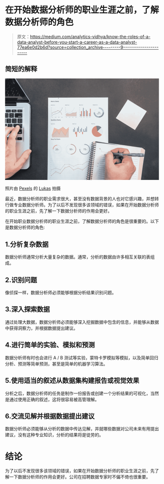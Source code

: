 # 在开始数据分析师的职业生涯之前，了解数据分析师的角色

> 原文：<https://medium.com/analytics-vidhya/know-the-roles-of-a-data-analyst-before-you-start-a-career-as-a-data-analyst-77ea6e0d2b6d?source=collection_archive---------9----------------------->

## 简短的解释

![](img/3d794ee5728935455220a406145a4ce2.png)

照片由 [Pexels](https://www.pexels.com/photo/person-writing-on-notebook-669615/?utm_content=attributionCopyText&utm_medium=referral&utm_source=pexels) 的 [Lukas](https://www.pexels.com/@goumbik?utm_content=attributionCopyText&utm_medium=referral&utm_source=pexels) 拍摄

最近，数据分析师的职业需求很大，甚至没有数据背景的人也对它感兴趣，并想转行做专业数据分析师。为了以后不发现很多该领域的错误，如果在开始数据分析师的职业生涯之前，先了解一下数据分析师的作用会更好。

在开始职业数据分析师的职业生涯之前，了解数据分析师的角色是很重要的。以下是数据分析师的角色:

## 1.分析复杂数据

数据分析师通常分析大量复杂的数据。通常，分析的数据由许多相互关联的表组成。

## 2.识别问题

像侦探一样，数据分析师必须能够根据分析结果识别问题。

## 3.深入探索数据

通过处理大数据，数据分析师必须能够深入挖掘数据中包含的信息，并能够从数据中获得洞察力，并根据数据提出建议。

## 4.进行简单的实验、模拟和预测

数据分析师有时也会进行 A / B 测试等实验，蒙特卡罗模拟等模拟，以及简单回归分析、预测等简单预测，甚至是简单的机器学习算法。

## 5.使用适当的叙述从数据集构建报告或视觉效果

分析之后，数据分析师的任务是制作一份报告或创建一个分析结果的可视化，当然是通过使用正确的叙述，这将很容易被高管理解。

## 6.交流见解并根据数据提出建议

数据分析师必须能够从分析的数据中传达见解，并就哪些数据对公司未来有用提出建议，没有这种专业知识，分析的结果将是徒劳的。

# 结论

为了以后不发现很多该领域的错误，如果在开始数据分析师的职业生涯之前，先了解一下数据分析师的作用会更好。公司在招聘数据专家时不偏不倚也很重要。